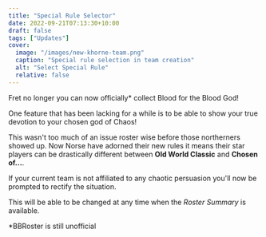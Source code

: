 ```yaml
---
title: "Special Rule Selector"
date: 2022-09-21T07:13:30+10:00
draft: false
tags: ["Updates"]
cover:
  image: "/images/new-khorne-team.png"
  caption: "Special rule selection in team creation"
  alt: "Select Special Rule"
  relative: false
---
```


Fret no longer you can now officially\* collect Blood for the Blood God!

One feature that has been lacking for a while is to be able to show your true devotion to your chosen god of Chaos!

This wasn't too much of an issue roster wise before those northerners showed up. Now Norse have adorned their new rules it means their star players can be drastically different between **Old World Classic** and **Chosen of...**.

If your current team is not affiliated to any chaotic persuasion you'll now be prompted to rectify the situation.

This will be able to be changed at any time when the _Roster Summary_ is available.

\*BBRoster is still unofficial
